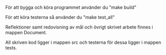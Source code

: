 För att bygga och köra programmet använder du "make build"

För att köra testerna så använder du "make test_all"

Reflektioner samt redovisning av mål och övrigt skrivet arbete finnes i mappen Document.

All skriven kod ligger i mappen src och testerna för dessa ligger i mappen tests.

